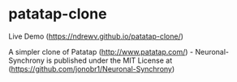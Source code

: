 # patatap-clone
Live Demo (https://ndrewv.github.io/patatap-clone/)

A simpler clone of Patatap (http://www.patatap.com/) - Neuronal-Synchrony is published under the MIT License at (https://github.com/jonobr1/Neuronal-Synchrony) 

